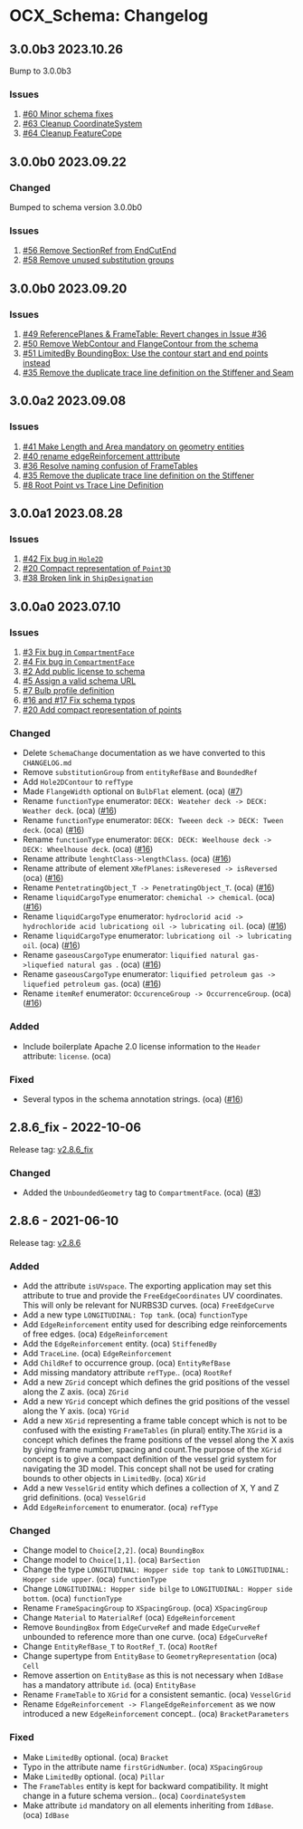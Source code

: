 # OCX_Schema: Changelog

## 3.0.0b3 2023.10.26

Bump to 3.0.0b3

### Issues
1. [#60 Minor schema fixes](https://github.com/OCXStandard/OCX_Schema/issues/60)
2. [#63 Cleanup CoordinateSystem](https://github.com/OCXStandard/OCX_Schema/issues/63)
2. [#64 Cleanup FeatureCope](https://github.com/OCXStandard/OCX_Schema/issues/64)

## 3.0.0b0 2023.09.22
### Changed
Bumped to schema version 3.0.0b0

### Issues
1. [#56 Remove SectionRef from EndCutEnd](https://github.com/OCXStandard/OCX_Schema/issues/56)
2. [#58 Remove unused substitution groups](https://github.com/OCXStandard/OCX_Schema/issues/58)

## 3.0.0b0 2023.09.20

### Issues
1. [#49 ReferencePlanes & FrameTable: Revert changes in Issue #36](https://github.com/OCXStandard/OCX_Schema/issues/49)
2. [#50 Remove WebContour and FlangeContour from the schema](https://github.com/OCXStandard/OCX_Schema/issues/50)
3. [#51 LimitedBy BoundingBox: Use the contour start and end points instead](https://github.com/OCXStandard/OCX_Schema/issues/51)
4. [#35 Remove the duplicate trace line definition on the Stiffener and Seam](https://github.com/OCXStandard/OCX_Schema/issues/35)



## 3.0.0a2 2023.09.08

### Issues
1. [#41 Make Length and Area mandatory on geometry entities](https://github.com/OCXStandard/OCX_Schema/issues/41)
2. [#40 rename edgeReinforcement atttribute](https://github.com/OCXStandard/OCX_Schema/issues/40)
3. [#36 Resolve naming confusion of FrameTables](https://github.com/OCXStandard/OCX_Schema/issues/36)
4. [#35 Remove the duplicate trace line definition on the Stiffener](https://github.com/OCXStandard/OCX_Schema/issues/35)
5. [#8 Root Point vs Trace Line Definition](https://github.com/OCXStandard/OCX_Schema/issues/8)

## 3.0.0a1 2023.08.28

### Issues
1. [#42 Fix bug in ```Hole2D```](https://github.com/OCXStandard/OCX_Schema/issues/42)
2. [#20 Compact representation of ```Point3D```](https://github.com/OCXStandard/OCX_Schema/issues/20)
3. [#38 Broken link in ```ShipDesignation```](https://github.com/OCXStandard/OCX_Schema/issues/38)


## 3.0.0a0 2023.07.10

### Issues

1. [#3 Fix bug in ```CompartmentFace```](https://github.com/OCXStandard/OCX_Schema/issues/3)
2. [#4 Fix bug in ```CompartmentFace```](https://github.com/OCXStandard/OCX_Schema/pull/4)
3. [#2 Add public license to schema](https://github.com/OCXStandard/OCX_Schema/pull/2)
4. [#5 Assign a valid schema URL](https://github.com/OCXStandard/OCX_Schema/issues/5)
5. [#7 Bulb profile definition](https://github.com/OCXStandard/OCX_Schema/issues/7)
6. [#16 and #17 Fix schema typos](https://github.com/OCXStandard/OCX_Schema/issues/16)
7. [#20 Add compact representation of points](https://github.com/OCXStandard/OCX_Schema/issues/20)

### Changed
  - Delete ``SchemaChange`` documentation as we have converted to this ``CHANGELOG.md``
  - Remove ``substitutionGroup`` from ``entityRefBase`` and ``BoundedRef``
  - Add ``Hole2DContour`` to ``refType``
  - Made ``FlangeWidth`` optional on ``BulbFlat`` element.  (oca) ([#7](https://github.com/OCXStandard/OCX_Schema/issues/7))
  - Rename ``functionType`` enumerator: ``DECK: Weateher deck -> DECK: Weather deck``. (oca)  ([#16](https://github.com/OCXStandard/OCX_Schema/issues/16))
  - Rename ``functionType`` enumerator: ``DECK: Tweeen deck -> DECK: Tween deck``.  (oca)  ([#16](https://github.com/OCXStandard/OCX_Schema/issues/16))
  - Rename ``functionType`` enumerator: ``DECK: DECK: Weelhouse deck -> DECK: Wheelhouse deck``.  (oca)   ([#16](https://github.com/OCXStandard/OCX_Schema/issues/16))
  - Rename attribute ``lenghtClass->lengthClass``.  (oca)   ([#16](https://github.com/OCXStandard/OCX_Schema/issues/16))
  - Rename attribute of element ``XRefPlanes``:  ``isReveresed -> isReversed``  (oca)   ([#16](https://github.com/OCXStandard/OCX_Schema/issues/16))
  - Rename ``PentetratingObject_T -> PenetratingObject_T``.  (oca)   ([#16](https://github.com/OCXStandard/OCX_Schema/issues/16))
  - Rename  ``liquidCargoType`` enumerator: ``chemichal -> chemical``.  (oca)   ([#16](https://github.com/OCXStandard/OCX_Schema/issues/16))
  - Rename  ``liquidCargoType`` enumerator: ``hydroclorid acid -> hydrochloride acid lubricationg oil -> lubricating oil``.  (oca)  ([#16](https://github.com/OCXStandard/OCX_Schema/issues/16)) 
  - Rename  ``liquidCargoType`` enumerator: ``lubricationg oil -> lubricating oil``.  (oca)   ([#16](https://github.com/OCXStandard/OCX_Schema/issues/16))
  - Rename ``gaseousCargoType`` enumerator: ``liquified natural gas->liquefied natural gas ``.  (oca)  ([#16](https://github.com/OCXStandard/OCX_Schema/issues/16))
  - Rename ``gaseousCargoType`` enumerator: ``liquified petroleum gas -> liquefied petroleum gas``.  (oca)  ([#16](https://github.com/OCXStandard/OCX_Schema/issues/16))
  - Rename ``itemRef`` enumerator: ``OccurenceGroup -> OccurrenceGroup``.  (oca)   ([#16](https://github.com/OCXStandard/OCX_Schema/issues/16))
### Added
  - Include boilerplate Apache 2.0 license information to the ``Header`` attribute: ``license``.  (oca)  
### Fixed

  - Several typos in the schema annotation strings.  (oca) ([#16](https://github.com/OCXStandard/OCX_Schema/issues/16))

## 2.8.6_fix - 2022-10-06 
Release tag: [v2.8.6_fix](https://github.com/OCXStandard/OCX_Schema/releases/tag/v2.8.6_fix)


### Changed
  - Added the ``UnboundedGeometry`` tag to ``CompartmentFace``.  (oca)  ([#3](https://github.com/OCXStandard/OCX_Schema/issues/3))
## 2.8.6 - 2021-06-10
Release tag: [v2.8.6](https://github.com/OCXStandard/OCX_Schema/releases/tag/v2.8.6)

### Added

  - Add the attribute ``isUVspace``. The exporting application may set this attribute to true and provide the ``FreeEdgeCoordinates`` UV coordinates. This will only be relevant for NURBS3D curves.  (oca)  ``FreeEdgeCurve``
  - Add a new type ``LONGITUDINAL: Top tank``.  (oca)  ``functionType``
  - Add ``EdgeReinforcement`` entity used for describing edge reinforcements of free edges.  (oca)  ``EdgeReinforcement``
  - Add the ``EdgeReinforcement`` entity. (oca)  ``StiffenedBy``
  - Add ``TraceLine``.  (oca)  ``EdgeReinforcement``
  - Add ``ChildRef`` to occurrence group.  (oca)  ``EntityRefBase``
  - Add missing mandatory attribute ``refType``..  (oca)  ``RootRef``
  - Add a new ``ZGrid`` concept which defines the grid positions of the vessel along the Z axis.  (oca)  ``ZGrid``
  - Add a new ``YGrid`` concept which defines the grid positions of the vessel along the Y axis.  (oca)  ``YGrid``
  - Add a new ``XGrid`` representing a frame table concept which is not to be confused with the existing ``FrameTables`` (in plural) entity.The ``XGrid`` is a concept which defines the frame positions of the vessel along the X axis by giving frame number, spacing and count.The purpose of the ``XGrid`` concept is to give a compact definition of the vessel grid system for navigating the 3D model. This concept shall not be used for crating bounds to other objects in ``LimitedBy``.  (oca)  ``XGrid``
  - Add a new ``VesselGrid`` entity which defines a collection of X, Y and Z grid definitions.  (oca)  ``VesselGrid``
  - Add ``EdgeReinforcement`` to enumerator.  (oca)  ``refType``

### Changed
  - Change model to ``Choice[2,2]``. (oca)  ``BoundingBox``
  - Change model to ``Choice[1,1]``.  (oca)  ``BarSection``
  - Change the type ``LONGITUDINAL: Hopper side top tank`` to ``LONGITUDINAL: Hopper side upper``.  (oca)  ``functionType``
  - Change ``LONGITUDINAL: Hopper side bilge`` to ``LONGITUDINAL: Hopper side bottom``.  (oca)  ``functionType``
  - Rename ``FrameSpacingGroup`` to ``XSpacingGroup``.  (oca)  ``XSpacingGroup``
  - Change ``Material`` to ``MaterialRef`` (oca)  ``EdgeReinforcement``
  - Remove ``BoundingBox`` from ``EdgeCurveRef`` and made ``EdgeCurveRef`` unbounded to reference more than one curve.  (oca)  ``EdgeCurveRef``
  - Change ``EntityRefBase_T`` to ``RootRef_T``.  (oca)  ``RootRef``
  - Change supertype from ``EntityBase`` to ``GeometryRepresentation``  (oca)  ``Cell``
  - Remove assertion on ``EntityBase`` as this is not necessary when ``IdBase`` has a mandatory attribute ``id``.  (oca)  ``EntityBase``
  - Rename  ``FrameTable`` to ``XGrid`` for a consistent semantic.  (oca)  ``VesselGrid``
  - Rename ``EdgeReinforcement -> FlangeEdgeReinforcement`` as we now introduced a new ``EdgeReinforcement`` concept..  (oca)  ``BracketParameters``

### Fixed
  - Make ``LimitedBy`` optional.  (oca)  ``Bracket``
  - Typo in the attribute name ``firstGridNumber``.  (oca)  ``XSpacingGroup``
  - Make ``LimitedBy`` optional.  (oca)  ``Pillar``
  - The ``FrameTables`` entity is kept for backward compatibility. It might change in a future schema version..  (oca)  ``CoordinateSystem``
  - Make attribute ``id`` mandatory on all elements inheriting from ``IdBase``.  (oca)  ``IdBase``
